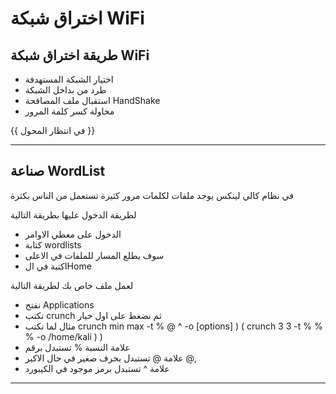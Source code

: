 # اختراق شبكة WiFi

## طريقة اختراق شبكة WiFi

- اختيار الشبكة المستهدفة
- طرد من بداخل الشبكة
- استقبال ملف المصافحة HandShake
- محاولة كسر كلمة المرور

{{ في انتظار المحول }}


---
## صناعة WordList

في نظام كالي لينكس يوجد ملفات لكلمات مرور كثيرة تستعمل من الناس بكثرة 

لطريقة الدخول عليها بطريقة التالية
- الدخول على معطي الاوامر
- كتابة wordlists
- سوف يطلع المسار للملفات في الاعلى
- اكتبة في الHome

لعمل ملف خاص بك لطريقة التالية
- نفتح Applications
- نكتب crunch ثم نضغط على اول خيار
-  مثال لما نكتب crunch min max -t % @ ^ -o [options] ) ( crunch 3 3 -t % % % -o /home/kali ) )
-  علامة النسبة % تستبدل برقم
- علامة @ تستبدل بحرف صغير في حال الاكبر @,
- علامة ^ تستبدل برمز موجود في الكيبورد

---
